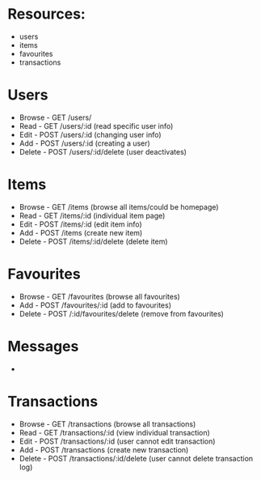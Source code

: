 <!--    - Browse - GET /users
        - Read - GET /users/:id (specific)
        - Edit - POST /users/:id (specific)
        - Add - POST /users
        - Delete - POST /users/:id/delete
        - ***only need to change the ‘users’ -->

# Resources:
- users
- items
- favourites
- transactions

# Users 
- Browse - GET /users/
- Read - GET /users/:id (read specific user info)
- Edit - POST /users/:id (changing user info)
- Add - POST /users/:id (creating a user)
- Delete - POST /users/:id/delete (user deactivates)

# Items
- Browse - GET /items (browse all items/could be homepage)
- Read - GET /items/:id (individual item page)
- Edit - POST /items/:id (edit item info)
- Add - POST /items (create new item)
- Delete - POST /items/:id/delete (delete item)

# Favourites
- Browse - GET /favourites (browse all favourites)
- Add - POST /favourites/:id (add to favourites)
- Delete - POST /:id/favourites/delete (remove from favourites)

# Messages
- 

# Transactions
- Browse - GET /transactions (browse all transactions)
- Read - GET /transactions/:id (view individual transaction)
- Edit - POST /transactions/:id (user cannot edit transaction)
- Add - POST /transactions (create new transaction)
- Delete - POST /transactions/:id/delete (user cannot delete transaction log)
